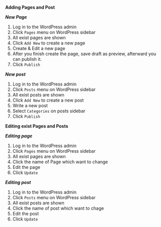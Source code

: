 **Adding Pages and Post**

***New Page***
1. Log in to the WordPress admin
2. Click `Pages` menu on WordPress sidebar
3. All exist pages are shown
4. Click `Add New` to create a new page
5. Create & Edit a new page 
6. After you finish create the page, save draft as preview, afterward you can publish it.
7. Click `Publish`

***New post***
1. Log in to the WordPress admin
2. Click `Posts` menu on WordPress sidebar
3. All exist posts are shown
4. Click `Add New` to create a new post
5. Write a new post
6. Select `Categories` on posts sidebar
7. Click `Publish`

**Editing exist Pages and Posts**

***Editing page***
1. Log in to the WordPress admin
2. Click `Pages` menu on WordPress sidebar
3. All exist pages are shown
4. Click the name of Page which want to change
5. Edit the page
6. Click `Update`

***Editing post***
1. Log in to the WordPress admin
2. Click `Posts` menu on WordPress sidebar
3. All exist posts are shown
4. Click the name of post which want to chage
5. Edit the post
6. Click `Update`

